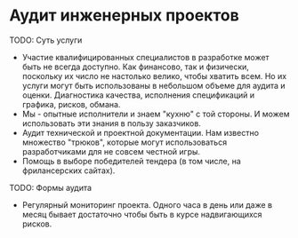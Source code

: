# Аудит инженерных проектов

TODO: Суть услуги

-   Участие квалифицированных специалистов в разработке может быть не всегда
    доступно. Как финансово, так и физически, поскольку их число не настолько
    велико, чтобы хватить всем. Но их услуги могут быть использованы в небольшом
    объеме для аудита и оценки. Диагностика качества, исполнения спецификаций и
    графика, рисков, обмана.
-   Мы - опытные исполнители и знаем "кухню" с той стороны. И можем использовать
    эти знания в пользу заказчиков.
-   Аудит технической и проектной документации. Нам известно множество "трюков",
    которые могут использоваться разработчиками для не совсем честной игры.
-   Помощь в выборе победителей тендера (в том числе, на фрилансерских сайтах).

TODO: Формы аудита

-   Регулярный мониторинг проекта. Одного часа в день или даже в месяц бывает
    достаточно чтобы быть в курсе надвигающихся рисков.
